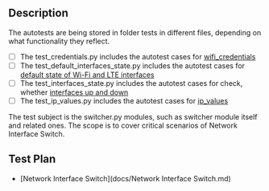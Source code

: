## Description
The autotests are being stored in folder tests in different files, depending on what functionality they reflect.

- [ ] The test_credentials.py includes the autotest cases for [wifi_credentials](wifi_credentials.py)
- [ ] The test_default_interfaces_state.py includes the autotest cases for [default state of Wi-Fi and LTE interfaces](switcher.py)
- [ ] The test_interfaces_state.py includes the autotest cases for check, whether [interfaces up and down](switcher.py)
- [ ] The test_ip_values.py includes the autotest cases for [ip_values](ip_values.py)

The test subject is the switcher.py modules, such as switcher module itself and related ones.
The scope is to cover critical scenarios of Network Interface Switch.

## Test Plan

- [Network Interface Switch](docs/Network Interface Switch.md)
